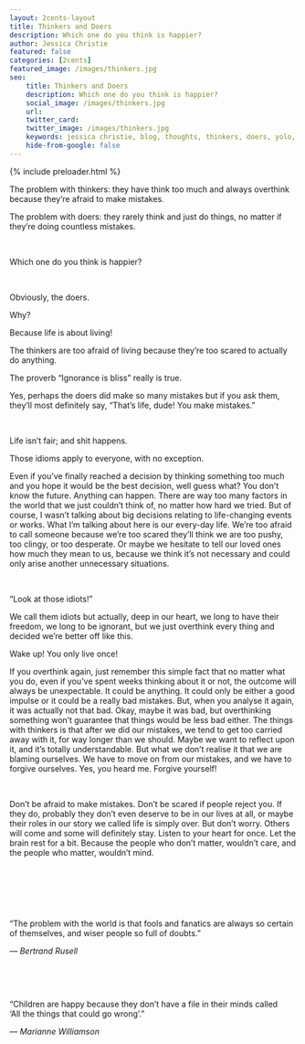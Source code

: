 ```yaml
---
layout: 2cents-layout
title: Thinkers and Doers
description: Which one do you think is happier?
author: Jessica Christie
featured: false
categories: [2cents]
featured_image: /images/thinkers.jpg
seo:
    title: Thinkers and Doers
    description: Which one do you think is happier?
    social_image: /images/thinkers.jpg
    url:
    twitter_card: 
    twitter_image: /images/thinkers.jpg
    keywords: jessica christie, blog, thoughts, thinkers, doers, yolo, overthink, mistakes, shit happens, reflect, forgive yourself
    hide-from-google: false
---
```


{% include preloader.html %}

The problem with thinkers: they have think too much and always overthink because they’re afraid to make mistakes.

The problem with doers: they rarely think and just do things, no matter if they’re doing countless mistakes.

&nbsp;

Which one do you think is happier?

&nbsp;

Obviously, the doers.

Why?

Because life is about living\!

The thinkers are too afraid of living because they’re too scared to actually do anything.

The proverb “Ignorance is bliss” really is true.

Yes, perhaps the doers did make so many mistakes but if you ask them, they’ll most definitely say, “That’s life, dude\! You make mistakes.”

&nbsp;

Life isn’t fair; and shit happens.

Those idioms apply to everyone, with no exception.

Even if you’ve finally reached a decision by thinking something too much and you hope it would be the best decision, well guess what? You don’t know the future. Anything can happen. There are way too many factors in the world that we just couldn’t think of, no matter how hard we tried. But of course, I wasn’t talking about big decisions relating to life-changing events or works. What I’m talking about here is our every-day life. We’re too afraid to call someone because we’re too scared they’ll think we are too pushy, too clingy, or too desperate. Or maybe we hesitate to tell our loved ones how much they mean to us, because we think it’s not necessary and could only arise another unnecessary situations.

&nbsp;

“Look at those idiots\!”

We call them idiots but actually, deep in our heart, we long to have their freedom, we long to be ignorant, but we just overthink every thing and decided we’re better off like this.

Wake up\! You only live once\!

If you overthink again, just remember this simple fact that no matter what you do, even if you’ve spent weeks thinking about it or not, the outcome will always be unexpectable. It could be anything. It could only be either a good impulse or it could be a really bad mistakes. But, when you analyse it again, it was actually not that bad. Okay, maybe it was bad, but overthinking something won’t guarantee that things would be less bad either. The things with thinkers is that after we did our mistakes, we tend to get too carried away with it, for way longer than we should. Maybe we want to reflect upon it, and it’s totally understandable. But what we don’t realise it that we are blaming ourselves. We have to move on from our mistakes, and we have to forgive ourselves. Yes, you heard me. Forgive yourself\!

&nbsp;

Don’t be afraid to make mistakes. Don’t be scared if people reject you. If they do, probably they don’t even deserve to be in our lives at all, or maybe their roles in our story we called life is simply over. But don’t worry. Others will come and some will definitely stay. Listen to your heart for once. Let the brain rest for a bit. Because the people who don’t matter, wouldn’t care, and the people who matter, wouldn’t mind.

&nbsp;

&nbsp;

&nbsp;

<div class="right padded-l-xlg">
    <p> “The problem with the world is that fools and fanatics are always so certain of themselves, and wiser people so full of doubts.” </p>
    <p> ― <em>Bertrand Rusell</em></p>
</div>

&nbsp;

&nbsp;

<div class="right padded-l-xlg">
    <p> “Children are happy because they don’t have a file in their minds called <br> ‘All the things that could go wrong’.” </p>
    <p> ― <em>Marianne Williamson</em></p>
</div>

&nbsp;

&nbsp;

&nbsp;

